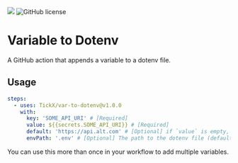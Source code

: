 ![](https://github.com/TickX/var-to-dotenv/workflows/Test/badge.svg)
![GitHub license](https://img.shields.io/github/license/TickX/var-to-dotenv)

# Variable to Dotenv

A GitHub action that appends a variable to a dotenv file.

## Usage

```yaml
steps:
  - uses: TickX/var-to-dotenv@v1.0.0
    with:
      key: 'SOME_API_URI' # [Required]
      value: ${{secrets.SOME_API_URI}} # [Required]
      default: 'https://api.alt.com' # [Optional] if `value` is empty, this is used instead
      envPath: '.env' # [Optional] The path to the dotenv file (defaults to `.env`)
```

You can use this more than once in your workflow to add multiple variables.
